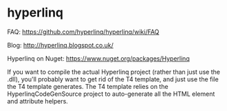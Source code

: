 hyperlinq
=========

FAQ: https://github.com/hyperlinq/hyperlinq/wiki/FAQ 

Blog: http://hyperlinq.blogspot.co.uk/

Hyperlinq on Nuget:
https://www.nuget.org/packages/Hyperlinq

If you want to compile the actual Hyperlinq project (rather than just use the .dll), you'll probably want to get rid of the T4 template, and just use the file the T4 template generates. The T4 template relies on the HyperlinqCodeGenSource project to auto-generate all the HTML element and attribute helpers.

